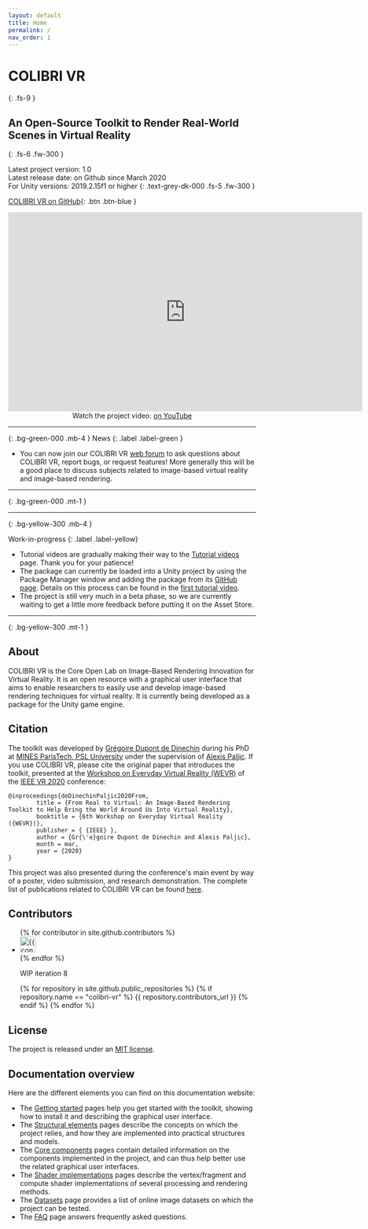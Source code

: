 ```yaml
---
layout: default
title: Home
permalink: /
nav_order: 1
---
```


# COLIBRI VR
{: .fs-9 }

## An Open-Source Toolkit to Render Real-World Scenes in Virtual Reality
{: .fs-6 .fw-300 }

Latest project version: 1.0 <br>
Latest release date: on Github since March 2020 <br>
For Unity versions: 2019.2.15f1 or higher
{: .text-grey-dk-000 .fs-5 .fw-300 }

[COLIBRI VR on GitHub](https://github.com/caor-mines-paristech/colibri-vr-unity-package/){: .btn .btn-blue }

<p align="center">
   <iframe width="720" height="405" src="https://www.youtube.com/embed/HtJarul_32c" frameborder="0" allow="accelerometer; autoplay; encrypted-media; gyroscope; picture-in-picture" allowfullscreen></iframe><br>
   Watch the project video: <a href="https://youtu.be/HtJarul_32c">on YouTube</a>
</p>

* * *
{: .bg-green-000 .mb-4 }
News
{: .label .label-green }

- You can now join our COLIBRI VR [web forum](https://groups.google.com/forum/#!forum/colibri-vr) to ask questions about COLIBRI VR, report bugs, or request features! More generally this will be a good place to discuss subjects related to image-based virtual reality and image-based rendering.

* * *
{: .bg-green-000 .mt-1 }

* * *
{: .bg-yellow-300 .mb-4  }

Work-in-progress
{: .label .label-yellow}

- Tutorial videos are gradually making their way to the [Tutorial videos](https://caor-mines-paristech.github.io/colibri-vr/getting-started/tutorial-videos) page. Thank you for your patience!
- The package can currently be loaded into a Unity project by using the Package Manager window and adding the package from its [GitHub page](https://github.com/caor-mines-paristech/colibri-vr-unity-package/). Details on this process can be found in the [first tutorial video](https://caor-mines-paristech.github.io/colibri-vr/getting-started/tutorial-videos#1-installing-the-colibri-vr-unity-package-from-github).
- The project is still very much in a beta phase, so we are currently waiting to get a little more feedback before putting it on the Asset Store.

* * *
{: .bg-yellow-300 .mt-1 }

## About

COLIBRI VR is the Core Open Lab on Image-Based Rendering Innovation for Virtual Reality. It is an open resource with a graphical user interface that aims to enable researchers to easily use and develop image-based rendering techniques for virtual reality. It is currently being developed as a package for the Unity game engine.

## Citation

The toolkit was developed by [Grégoire Dupont de Dinechin](http://greg3dinechin.com) during his PhD at [MINES ParisTech, PSL University](http://www.mines-paristech.eu/) under the supervision of [Alexis Paljic](https://www.researchgate.net/profile/Alexis_Paljic). If you use COLIBRI VR, please cite the original paper that introduces the toolkit, presented at the [Workshop on Everyday Virtual Reality (WEVR)](https://wevr.adalsimeone.me/program2020) of the [IEEE VR 2020](http://ieeevr.org/2020/) conference:

```
@inproceedings{deDinechinPaljic2020From,
        title = {From Real to Virtual: An Image-Based Rendering Toolkit to Help Bring the World Around Us Into Virtual Reality},
        booktitle = {6th Workshop on Everyday Virtual Reality ({WEVR})},
        publisher = { {IEEE} },
        author = {Gr{\'e}goire Dupont de Dinechin and Alexis Paljic},
        month = mar,
        year = {2020}
} 
```

This project was also presented during the conference's main event by way of a poster, video submission, and research demonstration. The complete list of publications related to COLIBRI VR can be found [here](http://greg3dinechin.com/publications).

## Contributors

<ul class="list-style-none">
{% for contributor in site.github.contributors %}
  <li class="d-inline-block mr-1">
     <a href="{{ contributor.html_url }}"><img src="{{ contributor.avatar_url }}" width="32" height="32" alt="{{ contributor.login }}"/></a>
  </li>
{% endfor %}
  
WIP iteration 8

<script src="//code.jquery.com/jquery-3.2.1.min.js"></script>
<script src="https://github.com/caor-mines-paristech/colibri-vr/raw/master/docs/javascript/demo.js"></script>
<div id="text"></div>

{% for repository in site.github.public_repositories %}
   {% if repository.name == "colibri-vr" %}
      {{ repository.contributors_url }}
   {% endif %}
{% endfor %}
   
</ul>

## License

The project is released under an [MIT license](https://github.com/caor-mines-paristech/colibri-vr-unity-package/blob/master/LICENSE.md).

## Documentation overview

Here are the different elements you can find on this documentation website:

- The [Getting started](https://caor-mines-paristech.github.io/colibri-vr/getting-started) pages help you get started with the toolkit, showing how to install it and describing the graphical user interface.
- The [Structural elements](https://caor-mines-paristech.github.io/colibri-vr/structural-elements) pages describe the concepts on which the project relies, and how they are implemented into practical structures and models.
- The [Core components](https://caor-mines-paristech.github.io/colibri-vr/core-components) pages contain detailed information on the components implemented in the project, and can thus help better use the related graphical user interfaces.
- The [Shader implementations](https://caor-mines-paristech.github.io/colibri-vr/shader-implementations) pages describe the vertex/fragment and compute shader implementations of several processing and rendering methods.
- The [Datasets](https://caor-mines-paristech.github.io/colibri-vr/datasets) page provides a list of online image datasets on which the project can be tested.
- The [FAQ](https://caor-mines-paristech.github.io/colibri-vr/faq) page answers frequently asked questions.

